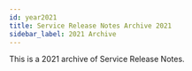 ```yaml
---
id: year2021
title: Service Release Notes Archive 2021
sidebar_label: 2021 Archive
---
```


This is a 2021 archive of Service Release Notes.
